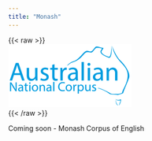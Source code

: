 ```yaml
---
title: "Monash"
---
```

{{< raw >}}
<br/>
<img src="/ausnc-logo_250px.png" title="AusNC Logo" class="home_image"/>
<br/>
{{< /raw >}}

Coming soon - Monash Corpus of English
<!-- - [Monash Corpus of English](https://ausnc.org.au/corpora/monash) -->

